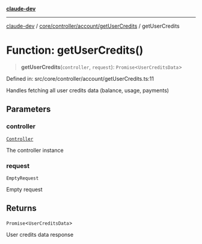 [**claude-dev**](../../../../../README.md)

***

[claude-dev](../../../../../README.md) / [core/controller/account/getUserCredits](../README.md) / getUserCredits

# Function: getUserCredits()

> **getUserCredits**(`controller`, `request`): `Promise`\<`UserCreditsData`\>

Defined in: src/core/controller/account/getUserCredits.ts:11

Handles fetching all user credits data (balance, usage, payments)

## Parameters

### controller

[`Controller`](../../../classes/Controller.md)

The controller instance

### request

`EmptyRequest`

Empty request

## Returns

`Promise`\<`UserCreditsData`\>

User credits data response
